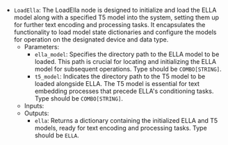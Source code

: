 - `LoadElla`: The LoadElla node is designed to initialize and load the ELLA model along with a specified T5 model into the system, setting them up for further text encoding and processing tasks. It encapsulates the functionality to load model state dictionaries and configure the models for operation on the designated device and data type.
    - Parameters:
        - `ella_model`: Specifies the directory path to the ELLA model to be loaded. This path is crucial for locating and initializing the ELLA model for subsequent operations. Type should be `COMBO[STRING]`.
        - `t5_model`: Indicates the directory path to the T5 model to be loaded alongside ELLA. The T5 model is essential for text embedding processes that precede ELLA's conditioning tasks. Type should be `COMBO[STRING]`.
    - Inputs:
    - Outputs:
        - `ella`: Returns a dictionary containing the initialized ELLA and T5 models, ready for text encoding and processing tasks. Type should be `ELLA`.

